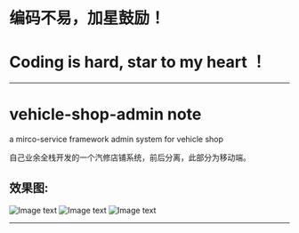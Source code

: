﻿# 编码不易，加星鼓励！
# Coding is hard, star to my heart ！

***
# vehicle-shop-admin note
a mirco-service framework admin system for vehicle shop

自己业余全栈开发的一个汽修店铺系统，前后分离，此部分为移动端。


## 效果图:

![Image text](https://biao-aliyun-oss-pic-bucket.oss-cn-shenzhen.aliyuncs.com/3103.png)
![Image text](https://biao-aliyun-oss-pic-bucket.oss-cn-shenzhen.aliyuncs.com/3104.png)
![Image text](https://biao-aliyun-oss-pic-bucket.oss-cn-shenzhen.aliyuncs.com/3105.png)

***

